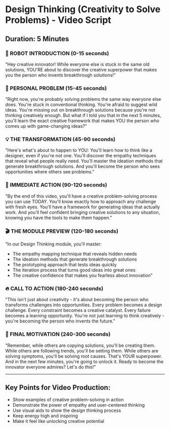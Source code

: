 # Design Thinking (Creativity to Solve Problems) - Video Script

## Duration: 5 Minutes

### 🤖 ROBOT INTRODUCTION (0-15 seconds)
"Hey creative innovator! While everyone else is stuck in the same old solutions, YOU'RE about to discover the creative superpower that makes you the person who invents breakthrough solutions!"

### 🎯 PERSONAL PROBLEM (15-45 seconds)
"Right now, you're probably solving problems the same way everyone else does. You're stuck in conventional thinking. You're afraid to suggest wild ideas. You're missing out on breakthrough solutions because you're not thinking creatively enough. But what if I told you that in the next 5 minutes, you'll learn the exact creative framework that makes YOU the person who comes up with game-changing ideas?"

### 💡 THE TRANSFORMATION (45-90 seconds)
"Here's what's about to happen to YOU: You'll learn how to think like a designer, even if you're not one. You'll discover the empathy techniques that reveal what people really need. You'll master the ideation methods that generate breakthrough solutions. And you'll become the person who sees opportunities where others see problems."

### 🚀 IMMEDIATE ACTION (90-120 seconds)
"By the end of this video, you'll have a creative problem-solving process you can use TODAY. You'll know exactly how to approach any challenge with fresh eyes. You'll have a framework for generating ideas that actually work. And you'll feel confident bringing creative solutions to any situation, knowing you have the tools to make them happen."

### 🎬 THE MODULE PREVIEW (120-180 seconds)
"In our Design Thinking module, you'll master:
- The empathy mapping technique that reveals hidden needs
- The ideation methods that generate breakthrough solutions
- The prototyping approach that tests ideas quickly
- The iteration process that turns good ideas into great ones
- The creative confidence that makes you fearless about innovation"

### 🔥 CALL TO ACTION (180-240 seconds)
"This isn't just about creativity - it's about becoming the person who transforms challenges into opportunities. Every problem becomes a design challenge. Every constraint becomes a creative catalyst. Every failure becomes a learning opportunity. You're not just learning to think creatively - you're becoming the person who invents the future."

### 🎯 FINAL MOTIVATION (240-300 seconds)
"Remember, while others are copying solutions, you'll be creating them. While others are following trends, you'll be setting them. While others are solving symptoms, you'll be solving root causes. That's YOUR superpower. And in the next few minutes, you're going to unlock it. Ready to become the innovator everyone admires? Let's do this!"

---

## Key Points for Video Production:
- Show examples of creative problem-solving in action
- Demonstrate the power of empathy and user-centered thinking
- Use visual aids to show the design thinking process
- Keep energy high and inspiring
- Make it feel like unlocking creative potential


